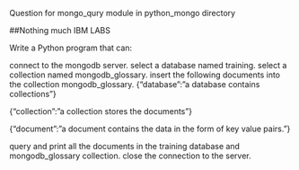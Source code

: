 Question for mongo_qury module in python_mongo directory


##Nothing much
IBM LABS

Write a Python program that can:

connect to the mongodb server.
select a database named training.
select a collection named mongodb_glossary.
insert the following documents into the collection mongodb_glossary.
{“database”:”a database contains collections”}

{“collection”:”a collection stores the documents”}

{“document”:”a document contains the data in the form of key value pairs.”}

query and print all the documents in the training database and mongodb_glossary collection.
close the connection to the server.
